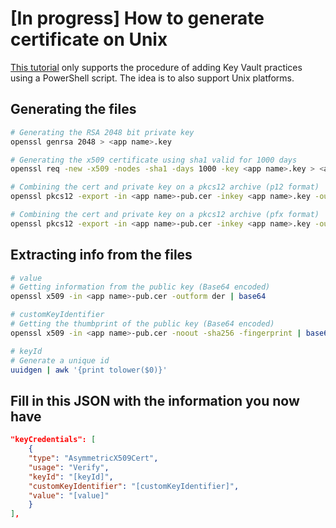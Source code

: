 # [In progress] How to generate certificate on Unix

[This tutorial](https://docs.microsoft.com/en-us/azure/architecture/multitenant-identity/key-vault)
only supports the procedure of adding Key Vault practices using
a PowerShell script. The idea is to also support Unix platforms.

## Generating the files

```bash
# Generating the RSA 2048 bit private key
openssl genrsa 2048 > <app name>.key

# Generating the x509 certificate using sha1 valid for 1000 days
openssl req -new -x509 -nodes -sha1 -days 1000 -key <app name>.key > <app name>-pub.cer

# Combining the cert and private key on a pkcs12 archive (p12 format)
openssl pkcs12 -export -in <app name>-pub.cer -inkey <app name>.key -out <app name>-cert-key.p12

# Combining the cert and private key on a pkcs12 archive (pfx format)
openssl pkcs12 -export -in <app name>-pub.cer -inkey <app name>.key -out <app name>-cert-key.pfx
```

## Extracting info from the files

```bash
# value
# Getting information from the public key (Base64 encoded)
openssl x509 -in <app name>-pub.cer -outform der | base64

# customKeyIdentifier
# Getting the thumbprint of the public key (Base64 encoded)
openssl x509 -in <app name>-pub.cer -noout -sha256 -fingerprint | base64

# keyId
# Generate a unique id
uuidgen | awk '{print tolower($0)}'
```

## Fill in this JSON with the information you now have

```json
"keyCredentials": [
    {
    "type": "AsymmetricX509Cert",
    "usage": "Verify",
    "keyId": "[keyId]",
    "customKeyIdentifier": "[customKeyIdentifier]",
    "value": "[value]"
    }
],
```